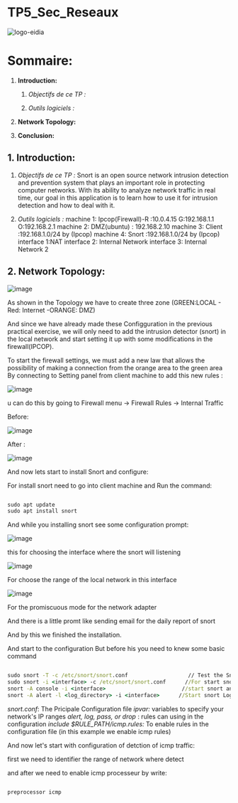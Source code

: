 # TP5_Sec_Reseaux

![logo-eidia](https://github.com/adilraad2001/TP5_Sec_Reseaux/assets/99618982/608744a9-d99b-4314-ab58-2828cee9a1a0)

# Sommaire:

 1. **Introduction:**
 
    1. *Objectifs de ce TP :*
    
    2. *Outils logiciels :*
    
 2. **Network Topology:**
 
 3. **Conclusion:**


## 1. **Introduction:**
  1. *Objectifs de ce TP :*
    Snort is an open source network intrusion detection and prevention system that plays an important role in protecting computer networks. With its ability to analyze network traffic in real time, our goal in this application is to learn how to use it for intrusion detection and how to deal with it.

  2. *Outils logiciels :*
      machine 1: Ipcop(Firewall)-R :10.0.4.15   G:192.168.1.1   O:192.168.2.1
      machine 2: DMZ(ubuntu) : 192.168.2.10
      machine 3: Client :192.168.1.0/24 by (Ipcop)
      machine 4: Snort  :192.168.1.0/24 by (Ipcop)
      interface 1:NAT
      interface 2: Internal Network
      interface 3: Internal Network 2
  
## 2. **Network Topology:**

![image](https://github.com/adilraad2001/TP5_Sec_Reseaux/assets/99618982/ff2226f1-8c51-42ab-bec0-be71677faf82)

As shown in the Topology we have to create three zone (GREEN:LOCAL  - Red: Internet  -ORANGE: DMZ)

And since we have already made these Configguration in the previous practical exercise, we will only need to add the intrusion detector (snort) in the local network and start setting it up with some modifications in the firewall(IPCOP).

To start the firewall settings, we must add a new law that allows the possibility of making a connection from the orange area to the green area By connecting to Setting panel from client machine to add this new rules : 

![image](https://github.com/adilraad2001/TP5_Sec_Reseaux/assets/99618982/9e613a29-efa3-45df-b037-5cea4c068e4b)

u can do this by going to Firewall menu -> Firewall Rules -> Internal Traffic

Before:

![image](https://github.com/adilraad2001/TP5_Sec_Reseaux/assets/99618982/58e035d6-b89e-4c0c-831b-c8ca622f1396)

After :

![image](https://github.com/adilraad2001/TP5_Sec_Reseaux/assets/99618982/0df136e5-1349-428d-94bd-cf0da92d434c)

And now lets start to install Snort and configure:

For install snort need to go into client machine and Run the command:

```bat

sudo apt update
sudo apt install snort

```

And while you installing snort see some configuration prompt:

![image](https://github.com/adilraad2001/TP5_Sec_Reseaux/assets/99618982/b93cff5b-357a-46fd-b0ae-9ae2cf7f3017)

this for choosing the interface where the snort will listening

![image](https://github.com/adilraad2001/TP5_Sec_Reseaux/assets/99618982/331249a4-c4f8-4fae-b5db-889a8fc7b1ca)

For choose the range of the local network in this interface

![image](https://github.com/adilraad2001/TP5_Sec_Reseaux/assets/99618982/70c5e5c2-fd3d-4302-a39b-d4a48691c98a)

For the promiscuous mode for the network adapter

And there is a little promt like sending email for the daily report of snort

And by this we finished the installation.

And start to the configuration But before his you need to knew some basic command

```bat

sudo snort -T -c /etc/snort/snort.conf                   // Test the Snort configuration to ensure it is valid
sudo snort -i <interface> -c /etc/snort/snort.conf      //For start snort with specific configuration file
snort -A console -i <interface>                        //start snort and show the alert in the console
snort -A alert -l <log_directory> -i <interface>      //Start snort Log Alert to filE

```
_snort.conf_: The Pricipale Configuration file
_ipvar:_  variables to specify your network's IP ranges
_alert, log, pass, or drop_ : rules can using in the configuration
_include $RULE_PATH/icmp.rules:_ To enable rules in the configuration file (in this example we enable icmp rules)

And now let's start with configuration of detction of icmp traffic:

first we need to identifier the range of network where detect

and after we need to enable icmp processeur by write:

```bat

preprocessor icmp

```









